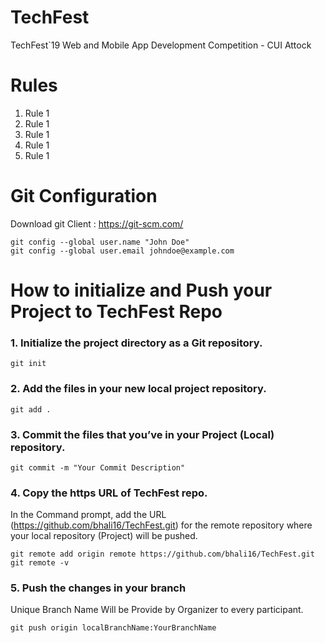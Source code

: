 # TechFest
TechFest`19 Web and Mobile App Development Competition - CUI Attock


# Rules
1. Rule 1
2. Rule 1
3. Rule 1
4. Rule 1
5. Rule 1

# Git Configuration
Download git Client : https://git-scm.com/

```
git config --global user.name "John Doe"
git config --global user.email johndoe@example.com
```

# How to initialize and Push your Project to TechFest Repo

### 1. Initialize the project directory as a Git repository.
```
git init
```

### 2. Add the files in your new local project repository.
```
git add .
```

### 3. Commit the files that you’ve in your Project (Local) repository.
```
git commit -m "Your Commit Description"
```

### 4. Copy the https URL of TechFest repo.
In the Command prompt, add the URL (https://github.com/bhali16/TechFest.git) for the remote repository where your local repository (Project) will be pushed.
```
git remote add origin remote https://github.com/bhali16/TechFest.git
git remote -v
```

### 5. Push the changes in your branch
Unique Branch Name Will be Provide by Organizer to every participant. 
```
git push origin localBranchName:YourBranchName
```

